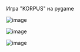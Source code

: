 Игра "KORPUS" на pygame

![image](https://github.com/ovch1nn1kovden1s/KORPUSgame/assets/110982085/355c4f77-4e1f-4523-83cc-d1462de40aad)


![image](https://github.com/ovch1nn1kovden1s/KORPUSgame/assets/110982085/390b1d4b-fdaf-458e-825d-9b9ef1ee1e68)


![image](https://github.com/ovch1nn1kovden1s/KORPUSgame/assets/110982085/5788f238-ffc1-4c9c-9c14-fd84ba8c746f)

